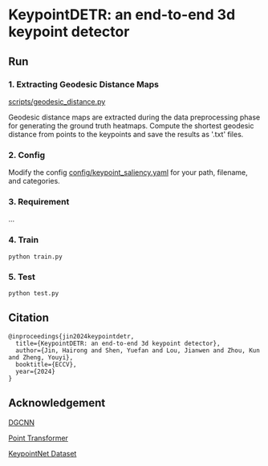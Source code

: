 # KeypointDETR: an end-to-end 3d keypoint detector

## Run

### 1. Extracting Geodesic Distance Maps

[scripts/geodesic_distance.py](https://github.com/bibi547/KeypointDETR/blob/master/scripts/geodesic_distance.py)

Geodesic distance maps are extracted during the data preprocessing phase for generating the ground truth heatmaps. 
Compute the shortest geodesic distance from points to the keypoints and save the results as '.txt' files.

### 2. Config

Modify the config [config/keypoint_saliency.yaml](https://github.com/bibi547/KeypointDETR/blob/master/config/keypoint_saliency.yaml) for your path, filename, and categories.

### 3. Requirement

...

### 4. Train

```
python train.py
```


### 5. Test

```
python test.py
```

## Citation

```
@inproceedings{jin2024keypointdetr,
  title={KeypointDETR: an end-to-end 3d keypoint detector},
  author={Jin, Hairong and Shen, Yuefan and Lou, Jianwen and Zhou, Kun and Zheng, Youyi},
  booktitle={ECCV},
  year={2024}
}
```

## Acknowledgement

[DGCNN](https://github.com/WangYueFt/dgcnn)

[Point Transformer](https://github.com/qq456cvb/Point-Transformers)

[KeypointNet Dataset](https://github.com/qq456cvb/KeypointNet.git)

